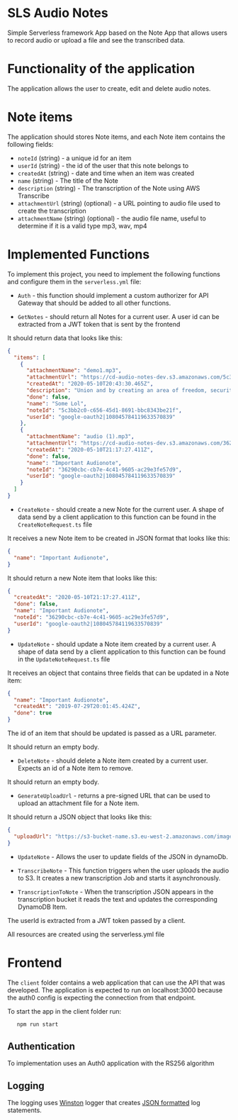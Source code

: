 # SLS Audio Notes

Simple Serverless framework App based on the Note App that allows users to record audio or upload a file and see the transcribed data.

# Functionality of the application

The application allows the user to create, edit and delete audio notes.

# Note items

The application should stores Note items, and each Note item contains the following fields:

* `noteId` (string) - a unique id for an item
* `userId` (string) - the id of the user that this note belongs to
* `createdAt` (string) - date and time when an item was created
* `name` (string) - The title of the Note
* `description` (string) - The transcription of the Note using AWS Transcribe
* `attachmentUrl` (string) (optional) - a URL pointing to audio file used to create the transcription
* `attachmentName` (string) (optional) - the audio file name, useful to determine if it is a valid type mp3, wav, mp4



# Implemented Functions

To implement this project, you need to implement the following functions and configure them in the `serverless.yml` file:

* `Auth` - this function should implement a custom authorizer for API Gateway that should be added to all other functions.

* `GetNotes` - should return all Notes for a current user. A user id can be extracted from a JWT token that is sent by the frontend

It should return data that looks like this:

```json
{
  "items": [
    {
      "attachmentName": "demo1.mp3",
      "attachmentUrl": "https://cd-audio-notes-dev.s3.amazonaws.com/5c3bb2c0-c656-45d1-8691-bbc8343be21f/demo1.mp3",
      "createdAt": "2020-05-10T20:43:30.465Z",
      "description": "Union and by creating an area of freedom, security and justice.",
      "done": false,
      "name": "Some Lol",
      "noteId": "5c3bb2c0-c656-45d1-8691-bbc8343be21f",
      "userId": "google-oauth2|108045784119633570839"
    },
    {
      "attachmentName": "audio (1).mp3",
      "attachmentUrl": "https://cd-audio-notes-dev.s3.amazonaws.com/36290cbc-cb7e-4c41-9605-ac29e3fe57d9/audio (1).mp3",
      "createdAt": "2020-05-10T21:17:27.411Z",
      "done": false,
      "name": "Important Audionote",
      "noteId": "36290cbc-cb7e-4c41-9605-ac29e3fe57d9",
      "userId": "google-oauth2|108045784119633570839"
    }
  ]
}
```

* `CreateNote` - should create a new Note for the current user. A shape of data send by a client application to this function can be found in the `CreateNoteRequest.ts` file

It receives a new Note item to be created in JSON format that looks like this:

```json
{
  "name": "Important Audionote",
}
```

It should return a new Note item that looks like this:

```json
{
  "createdAt": "2020-05-10T21:17:27.411Z",
  "done": false,
  "name": "Important Audionote",
  "noteId": "36290cbc-cb7e-4c41-9605-ac29e3fe57d9",
  "userId": "google-oauth2|108045784119633570839"
}
```

* `UpdateNote` - should update a Note item created by a current user. A shape of data send by a client application to this function can be found in the `UpdateNoteRequest.ts` file

It receives an object that contains three fields that can be updated in a Note item:

```json
{
  "name": "Important Audionote",
  "createdAt": "2019-07-29T20:01:45.424Z",
  "done": true
}
```

The id of an item that should be updated is passed as a URL parameter.

It should return an empty body.

* `DeleteNote` - should delete a Note item created by a current user. Expects an id of a Note item to remove.

It should return an empty body.

* `GenerateUploadUrl` - returns a pre-signed URL that can be used to upload an attachment file for a Note item.

It should return a JSON object that looks like this:

```json
{
  "uploadUrl": "https://s3-bucket-name.s3.eu-west-2.amazonaws.com/image.png"
}
```

* `UpdateNote` - Allows the user to update fields of the JSON in dynamoDb.

* `TranscribeNote` - This function triggers when the user uploads the audio to S3. It creates a new transcription Job and starts it asynchronously. 

* `TranscriptionToNote` - When the transcription JSON appears in the transcription bucket it reads the text and updates the corresponding DynamoDB Item. 


The userId is extracted from a JWT token passed by a client.

All resources are created using the serverless.yml file


# Frontend

The `client` folder contains a web application that can use the API that was developed. The application is expected to run on localhost:3000 because the auth0 config is expecting the connection from that endpoint.

To start the app in the client folder run:
```bash
   npm run start
```

## Authentication

To implementation uses an Auth0 application with the RS256 algorithm


## Logging

The logging uses  [Winston](https://github.com/winstonjs/winston) logger that creates [JSON formatted](https://stackify.com/what-is-structured-logging-and-why-developers-need-it/) log statements.
